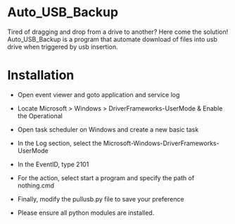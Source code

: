 # Auto_USB_Backup
Tired of dragging and drop from a drive to another? Here come the solution!
Auto_USB_Backup is a program that automate download of files into usb drive when triggered by usb insertion.

# Installation
- Open event viewer and goto application and service log
- Locate Microsoft > Windows > DriverFrameworks-UserMode & Enable the Operational
  
- Open task scheduler on Windows and create a new basic task
- In the Log section, select the Microsoft-Windows-DriverFrameworks-UserMode
- In the EventID, type 2101
- For the action, select start a program and specify the path of nothing.cmd


- Finally, modify the pullusb.py file to save your preference
- Please ensure all python modules are installed.

